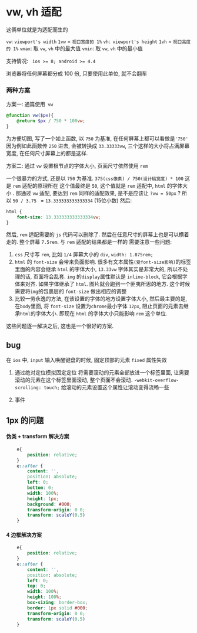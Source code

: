 
# vw, vh 适配
这俩单位就是为适配而生的

`vw`: `viewport's width`  `1vw` = `视口宽度的 1%`
`vh`:` viewport's height` `1vh` = `视口高度的 1%`
`vmax`: 取 `vw`, `vh` 中的最大值
`vmin`: 取 `vw`, `vh` 中的最小值

支持情况: ` ios >= 8; android >= 4.4`


浏览器将任何屏幕都分成 100 份, 只要使用此单位, 就不会翻车

### 两种方案

方案一: 通篇使用` vw` 
```scss
@function vw($px){
    @return $px / 750 * 100vw;
}
```
为方便切图, 写了一个如上函数, 以 `750` 为基准, 在任何屏幕上都可以看做是`'750'`
因为例如此函数传 `250` 进去, 会被转换成 `33.33333vw`, 三个这样的大小将占满屏幕宽度, 在任何尺寸屏幕上的都是这样.

方案二: 通过 `vw` 设置根节点的字体大小, 页面尺寸依然使用 `rem`

一个很暴力的方式, 还是以 `750` 为基准. `375(css像素) / 750(设计稿宽度) * 100` 这是 `rem` 适配的原理所在
这个值最终是 `50`, 这个值就是 `rem` 适配中, `html` 的字体大小 . 
那通过 `vw` 适配, 要达到 `rem` 同样的适配效果, 是不是应该让 `?vw = 50px` ? 
所以 `50 / 3.75 ` = `13.333333333333334` (15位小数)
然后: 
```css
html {
    font-size: 13.333333333333334vw;
}
```
然后, `rem` 适配需要的 `js` 代码可以删除了. 然后在任意尺寸的屏幕上也是可以横着走的.
整个屏幕 `7.5rem`. 与 `rem` 适配的结果都是一样的 
需要注意一些问题: 
1. `css` 尺寸写 `rem`, 比如 `1/4` 屏幕大小的 `div`, `width: 1.875rem;`
2. `html` 的 `font-size` 会带来负面影响. 很多有文本属性`(受font-size影响)`的标签里面的内容会继承 `html` 的字体大小, `13.33vw` 字体其实是非常大的, 所以不处理的话, 页面将会乱套. `img` 的` display `属性默认是 `inline-block`, 它会根据字体来对齐. 如果字体继承了 `html`. 图片就会跑到一个匪夷所思的地方. 这个时候需要将` img `的包裹层的 `font-size` 做出相应的调整
3. 比较一劳永逸的方法, 在该设置的字体的地方设置字体大小, 然后最主要的是, 在` body `里面, 将 `font-size` 设置为`chrome`最小字体 `12px`, 阻止页面的元素去继承`html`的字体大小. 即现在 `html` 的字体大小只能影响 `rem` 这个单位.

这些问题逐一解决之后, 这也是一个很好的方案.



## bug

在 `ios` 中, `input` 输入唤醒键盘的时候, 固定顶部的元素 `fixed` 属性失效
1. 通过绝对定位模拟固定定位
将需要滚动的元素全部放进一个标签里面, 让需要滚动的元素在这个标签里面滚动, 整个页面不会滚动.
`-webkit-overflow-scrolling: touch;` 给滚动的元素设置这个属性让滚动变得流畅一些


2. 事件


## 1px 的问题

#### 伪类 + transform 解决方案
```css
    e{
        position: relative;
    }
    e::after {
        content: '',
        position: absolute;
        left: 0;
        bottom: 0;
        width: 100%;
        height: 1px;
        background: #000;
        transform-origin: 0 0;
        transform: scaleY(0.5)
    }
```
#### 4 边框解决方案
```css
    e{
        position: relative;
    }
    e::after {
        content: '',
        position: absolute;
        left: 0;
        top: 0;
        width: 100%;
        height: 100%;
        box-sizing: border-box;
        border: 1px solid #000;
        transform-origin: 0 0;
        transform: scaleY(0.5)
    }
```